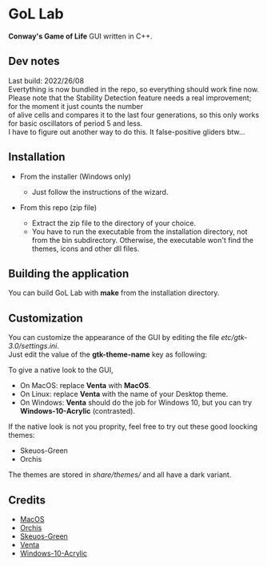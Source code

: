 
# GoL Lab

**Conway's Game of Life** GUI written in C++.  

## Dev notes

Last build: 2022/26/08  
Evertything is now bundled in the repo, so everything should work fine now.  
Please note that the Stability Detection feature needs a real improvement; for the moment it just counts the number  
of alive cells and compares it to the last four generations, so this only works for basic oscillators of period 5 and less.  
I have to figure out another way to do this. It false-positive gliders btw...

## Installation

- From the installer (Windows only)
  - Just follow the instructions of the wizard.

- From this repo (zip file)
  - Extract the zip file to the directory of your choice.  
  - You have to run the executable from the installation directory, not from the bin subdirectory. Otherwise, the executable
    won't find the themes, icons and other dll files.

## Building the application

You can build GoL Lab with **make** from the installation directory.  

## Customization

You can customize the appearance of the GUI by editing the file *etc/gtk-3.0/settings.ini*.  
Just edit the value of the **gtk-theme-name** key as following: 
  
To give a native look to the GUI,  
- On MacOS: replace **Venta** with **MacOS**.  
- On Linux: replace **Venta** with the name of your Desktop theme.  
- On Windows: **Venta** should do the job for Windows 10, but you can try **Windows-10-Acrylic** (contrasted).  

If the native look is not you proprity, feel free to try out these good loocking themes:  
- Skeuos-Green
- Orchis

The themes are stored in *share/themes/* and all have a dark variant.  

## Credits

- [MacOS](https://github.com/B00merang-Project/macOS)  
- [Orchis](https://github.com/vinceliuice/Orchis-theme)  
- [Skeuos-Green](https://github.com/daniruiz/skeuos-gtk)  
- [Venta](https://www.gnome-look.org/p/1386774)  
- [Windows-10-Acrylic](https://github.com/B00merang-Project/Windows-10-Acrylic)
